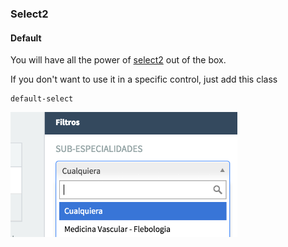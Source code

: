 ### Select2

#### Default

You will have all the power of [select2](http://ivaynberg.github.io/select2/) out of the box.

If you don't want to use it in a specific control, just add this class

```
default-select
```

<img src="./images/select2-example.png" height="200" />
